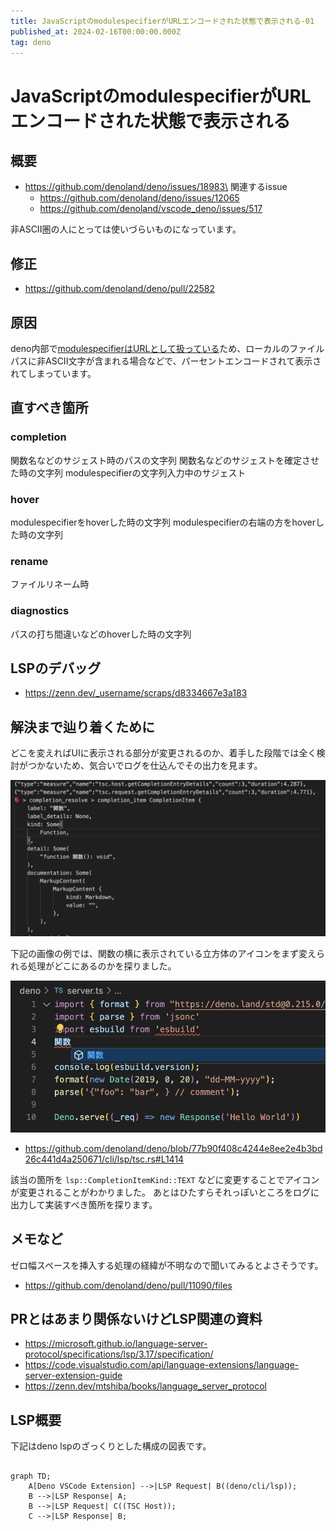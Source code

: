 ```yaml
---
title: JavaScriptのmodulespecifierがURLエンコードされた状態で表示される-01
published_at: 2024-02-16T00:00:00.000Z
tag: deno
---
```


# JavaScriptのmodulespecifierがURLエンコードされた状態で表示される

## 概要

- https://github.com/denoland/deno/issues/18983\
  関連するissue
  - https://github.com/denoland/deno/issues/12065
  - https://github.com/denoland/vscode_deno/issues/517

非ASCII圏の人にとっては使いづらいものになっています。

## 修正

- https://github.com/denoland/deno/pull/22582

## 原因

deno内部で[modulespecifierはURLとして扱っている](https://github.com/denoland/deno_core/blob/0a3cc0509ded8b621330698a2dd32c6a5121bc73/core/module_specifier.rs#L52)ため、ローカルのファイルパスに非ASCII文字が含まれる場合などで、パーセントエンコードされて表示されてしまっています。

## 直すべき箇所

### completion

関数名などのサジェスト時のパスの文字列
関数名などのサジェストを確定させた時の文字列
modulespecifierの文字列入力中のサジェスト

### hover

modulespecifierをhoverした時の文字列
modulespecifierの右端の方をhoverした時の文字列

### rename

ファイルリネーム時

### diagnostics

パスの打ち間違いなどのhoverした時の文字列

## LSPのデバッグ

- https://zenn.dev/_username/scraps/d8334667e3a183

## 解決まで辿り着くために

どこを変えればUIに表示される部分が変更されるのか、着手した段階では全く検討がつかないため、気合いでログを仕込んでその出力を見ます。

![lsp_log-01](./assets/2024-02-16-01.png "lsp_log-01")

下記の画像の例では、関数の横に表示されている立方体のアイコンをまず変えられる処理がどこにあるのかを探りました。

![lsp_log-02](./assets/2024-02-16-02.png "lsp_log-02")

- https://github.com/denoland/deno/blob/77b90f408c4244e8ee2e4b3bd26c441d4a250671/cli/lsp/tsc.rs#L1414

該当の箇所を `lsp::CompletionItemKind::TEXT`
などに変更することでアイコンが変更されることがわかりました。
あとはひたすらそれっぽいところをログに出力して実装すべき箇所を探ります。

## メモなど

ゼロ幅スペースを挿入する処理の経緯が不明なので聞いてみるとよさそうです。

- https://github.com/denoland/deno/pull/11090/files

## PRとはあまり関係ないけどLSP関連の資料

- https://microsoft.github.io/language-server-protocol/specifications/lsp/3.17/specification/
- https://code.visualstudio.com/api/language-extensions/language-server-extension-guide
- https://zenn.dev/mtshiba/books/language_server_protocol

## LSP概要

下記はdeno lspのざっくりとした構成の図表です。

```mermaid

graph TD;
    A[Deno VSCode Extension] -->|LSP Request| B((deno/cli/lsp));
    B -->|LSP Response| A;
    B -->|LSP Request| C((TSC Host));
    C -->|LSP Response| B;

```
